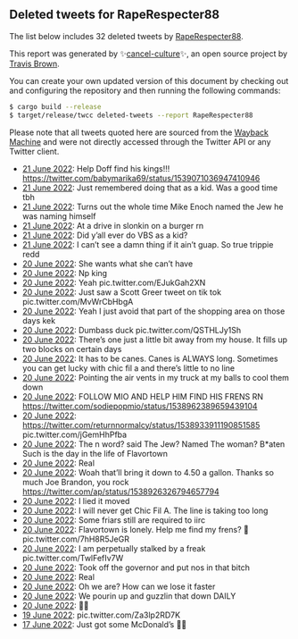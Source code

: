 ## Deleted tweets for RapeRespecter88

The list below includes 32 deleted tweets by
[RapeRespecter88](https://twitter.com/RapeRespecter88).



This report was generated by ✨[cancel-culture](https://github.com/travisbrown/cancel-culture)✨,
an open source project by [Travis Brown](https://twitter.com/travisbrown).

You can create your own updated version of this document by checking out and configuring the
repository and then running the following commands:

```bash
$ cargo build --release
$ target/release/twcc deleted-tweets --report RapeRespecter88
```

Please note that all tweets quoted here are sourced from the
[Wayback Machine](https://web.archive.org) and were not directly accessed through the Twitter API or
any Twitter client.

* [21 June 2022](https://web.archive.org/web/20220621022831/https://twitter.com/RapeRespecter88/status/1539072496799989765): Help Doff find his kings!!! https://twitter.com/babymarika69/status/1539071036947410946 <!--1539072496799989765-->
* [21 June 2022](https://web.archive.org/web/20220621020556/https://twitter.com/RapeRespecter88/status/1539067004195205121): Just remembered doing that as a kid. Was a good time tbh <!--1539067004195205121-->
* [21 June 2022](https://web.archive.org/web/20220621013356/https://twitter.com/RapeRespecter88/status/1539058871171309568): Turns out the whole time Mike Enoch named the Jew he was naming himself <!--1539058871171309568-->
* [21 June 2022](https://web.archive.org/web/20220621012438/https://twitter.com/RapeRespecter88/status/1539055172118163457): At a drive in slonkin on a burger rn <!--1539055172118163457-->
* [21 June 2022](https://web.archive.org/web/20220621011809/https://twitter.com/RapeRespecter88/status/1539054833180680192): Did y’all ever do VBS as a kid? <!--1539054833180680192-->
* [21 June 2022](https://web.archive.org/web/20220621011505/https://twitter.com/RapeRespecter88/status/1539054264911282176): I can’t see a damn thing if it ain’t guap. So true trippie redd <!--1539054264911282176-->
* [20 June 2022](https://web.archive.org/web/20220620225730/https://twitter.com/RapeRespecter88/status/1539019420420521986): She wants what she can’t have <!--1539019420420521986-->
* [20 June 2022](https://web.archive.org/web/20220620221825/https://twitter.com/RapeRespecter88/status/1539009680399380482): Np king <!--1539009680399380482-->
* [20 June 2022](https://web.archive.org/web/20220620220319/https://twitter.com/RapeRespecter88/status/1539005475110494208): Yeah pic.twitter.com/EJukGah2XN <!--1539005475110494208-->
* [20 June 2022](https://web.archive.org/web/20220620215845/https://twitter.com/RapeRespecter88/status/1539004804613144577): Just saw a Scott Greer tweet on tik tok pic.twitter.com/MvWrCbHbgA <!--1539004804613144577-->
* [20 June 2022](https://web.archive.org/web/20220620211710/https://twitter.com/RapeRespecter88/status/1538994213978836999): Yeah I just avoid that part of the shopping area on those days kek <!--1538994213978836999-->
* [20 June 2022](https://web.archive.org/web/20220620205603/https://twitter.com/RapeRespecter88/status/1538989016988758021): Dumbass duck pic.twitter.com/QSTHLJy1Sh <!--1538989016988758021-->
* [20 June 2022](https://web.archive.org/web/20220620205751/https://twitter.com/RapeRespecter88/status/1538988860180508672): There’s one just a little bit away from my house. It fills up two blocks on certain days <!--1538988860180508672-->
* [20 June 2022](https://web.archive.org/web/20220620204616/https://twitter.com/RapeRespecter88/status/1538986465987796993): It has to be canes. Canes is ALWAYS long. Sometimes you can get lucky with chic fil a and there’s little to no line <!--1538986465987796993-->
* [20 June 2022](https://web.archive.org/web/20220620203527/https://twitter.com/RapeRespecter88/status/1538982925076529153): Pointing the air vents in my truck at my balls to cool them down <!--1538982925076529153-->
* [20 June 2022](https://web.archive.org/web/20220620191405/https://twitter.com/RapeRespecter88/status/1538963242063736832): FOLLOW MIO AND HELP HIM FIND HIS FRENS RN https://twitter.com/sodiepopmio/status/1538962389659439104 <!--1538963242063736832-->
* [20 June 2022](https://web.archive.org/web/20220620175516/https://twitter.com/RapeRespecter88/status/1538943516528746499): https://twitter.com/returnnormalcy/status/1538933911190851585  pic.twitter.com/jGemHhPfba <!--1538943516528746499-->
* [20 June 2022](https://web.archive.org/web/20220620174745/https://twitter.com/RapeRespecter88/status/1538941400640888838): The n word? said The Jew? Named The woman? B*aten  Such is the day in the life of Flavortown <!--1538941400640888838-->
* [20 June 2022](https://web.archive.org/web/20220620174419/https://twitter.com/RapeRespecter88/status/1538940753912729600): Real <!--1538940753912729600-->
* [20 June 2022](https://web.archive.org/web/20220620174423/https://twitter.com/RapeRespecter88/status/1538940694500364289): Woah that’ll bring it down to 4.50 a gallon. Thanks so much Joe Brandon, you rock https://twitter.com/ap/status/1538926326794657794 <!--1538940694500364289-->
* [20 June 2022](https://web.archive.org/web/20220620174321/https://twitter.com/RapeRespecter88/status/1538940421291778048): I lied it moved <!--1538940421291778048-->
* [20 June 2022](https://web.archive.org/web/20220620174237/https://twitter.com/RapeRespecter88/status/1538940122888130560): I will never get Chic Fil A. The line is taking too long <!--1538940122888130560-->
* [20 June 2022](https://web.archive.org/web/20220620174133/https://twitter.com/RapeRespecter88/status/1538939867937259521): Some friars still are required to iirc <!--1538939867937259521-->
* [20 June 2022](https://web.archive.org/web/20220620154719/https://twitter.com/RapeRespecter88/status/1538911121431748609): Flavortown is lonely. Help me find my frens? 🥹 pic.twitter.com/7hH8R5JeGR <!--1538911121431748609-->
* [20 June 2022](https://web.archive.org/web/20220620141001/https://twitter.com/RapeRespecter88/status/1538886791977213952): I am perpetually stalked by a freak pic.twitter.com/TwlFefIv7W <!--1538886791977213952-->
* [20 June 2022](https://web.archive.org/web/20220620143919/https://twitter.com/RapeRespecter88/status/1538885710429790211): Took off the governor and put nos in that bitch <!--1538885710429790211-->
* [20 June 2022](https://web.archive.org/web/20220620140318/https://twitter.com/RapeRespecter88/status/1538884862102360066): Real <!--1538884862102360066-->
* [20 June 2022](https://web.archive.org/web/20220620140257/https://twitter.com/RapeRespecter88/status/1538884813180088321): Oh we are? How can we lose it faster <!--1538884813180088321-->
* [20 June 2022](https://web.archive.org/web/20220620014111/https://twitter.com/RapeRespecter88/status/1538698377696780288): We pourin up and guzzlin that down DAILY <!--1538698377696780288-->
* [20 June 2022](https://web.archive.org/web/20220620010536/https://twitter.com/RapeRespecter88/status/1538689407380819969): ✋🏻 <!--1538689407380819969-->
* [19 June 2022](https://web.archive.org/web/20220619010056/https://twitter.com/RapeRespecter88/status/1538325588909383682): pic.twitter.com/Za3lp2RD7K <!--1538325588909383682-->
* [17 June 2022](https://web.archive.org/web/20220617192605/https://twitter.com/RapeRespecter88/status/1537879099594645507): Just got some McDonald’s 👍🏻 <!--1537879099594645507-->
